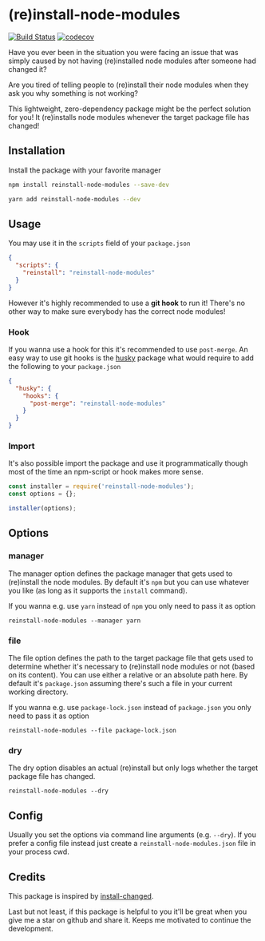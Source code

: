 # (re)install-node-modules

[![Build Status](https://travis-ci.com/SassNinja/reinstall-node-modules.svg?branch=master)](https://travis-ci.com/SassNinja/reinstall-node-modules) [![codecov](https://codecov.io/gh/SassNinja/reinstall-node-modules/branch/master/graph/badge.svg)](https://codecov.io/gh/SassNinja/reinstall-node-modules)

Have you ever been in the situation you were facing an issue that was simply caused by not having (re)installed node modules after someone had changed it?

Are you tired of telling people to (re)install their node modules when they ask you why something is not working?

This lightweight, zero-dependency package might be the perfect solution for you! It (re)installs node modules whenever the target package file has changed!

## Installation

Install the package with your favorite manager

```bash
npm install reinstall-node-modules --save-dev
```

```bash
yarn add reinstall-node-modules --dev
```

## Usage

You may use it in the `scripts` field of your `package.json`

```json
{
  "scripts": {
    "reinstall": "reinstall-node-modules"
  }
}
```

However it's highly recommended to use a **git hook** to run it! There's no other way to make sure everybody has the correct node modules!

### Hook

If you wanna use a hook for this it's recommended to use `post-merge`. An easy way to use git hooks is the [husky](https://github.com/typicode/husky) package what would require to add the following to your `package.json`

```json
{
  "husky": {
    "hooks": {
      "post-merge": "reinstall-node-modules"
    }
  }
}
```

### Import

It's also possible import the package and use it programmatically though most of the time an npm-script or hook makes more sense.

```javascript
const installer = require('reinstall-node-modules');
const options = {};

installer(options);
```

## Options

### manager

The manager option defines the package manager that gets used to (re)install the node modules. By default it's `npm` but you can use whatever you like (as long as it supports the `install` command).

If you wanna e.g. use `yarn` instead of `npm` you only need to pass it as option

```
reinstall-node-modules --manager yarn
```

### file

The file option defines the path to the target package file that gets used to determine whether it's necessary to (re)install node modules or not (based on its content). You can use either a relative or an absolute path here. By default it's `package.json` assuming there's such a file in your current working directory.

If you wanna e.g. use `package-lock.json` instead of `package.json` you only need to pass it as option

```
reinstall-node-modules --file package-lock.json
```

### dry

The dry option disables an actual (re)install but only logs whether the target package file has changed.

```
reinstall-node-modules --dry
```

## Config

Usually you set the options via command line arguments (e.g. `--dry`).
If you prefer a config file instead just create a `reinstall-node-modules.json` file in your process cwd.

## Credits

This package is inspired by [install-changed](https://github.com/ninesalt/install-changed).

Last but not least, if this package is helpful to you it'll be great when you give me a star on github and share it. Keeps me motivated to continue the development.
